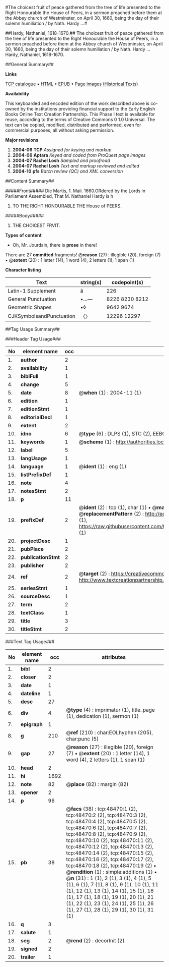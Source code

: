 #The choicest fruit of peace gathered from the tree of life presented to the Right Honourable the House of Peers, in a sermon preached before them at the Abbey church of Westminster, on April 30, 1660, being the day of their solemn humiliation / by Nath. Hardy ...#

##Hardy, Nathaniel, 1618-1670.##
The choicest fruit of peace gathered from the tree of life presented to the Right Honourable the House of Peers, in a sermon preached before them at the Abbey church of Westminster, on April 30, 1660, being the day of their solemn humiliation / by Nath. Hardy ...
Hardy, Nathaniel, 1618-1670.

##General Summary##

**Links**

[TCP catalogue](http://www.ota.ox.ac.uk/tcp/)  • 
[HTML](http://tei.it.ox.ac.uk/tcp/Texts-HTML/free/A45/A45545.html)  • 
[EPUB](http://tei.it.ox.ac.uk/tcp/Texts-EPUB/free/A45/A45545.epub) • 
[Page images (Historical Texts)](https://data.historicaltexts.jisc.ac.uk/view?pubId=eebo-11739141e&pageId=eebo-11739141e-48470-1)

**Availability**

This keyboarded and encoded edition of the
	       work described above is co-owned by the institutions
	       providing financial support to the Early English Books
	       Online Text Creation Partnership. This Phase I text is
	       available for reuse, according to the terms of Creative
	       Commons 0 1.0 Universal. The text can be copied,
	       modified, distributed and performed, even for
	       commercial purposes, all without asking permission.

**Major revisions**

1. __2004-06__ __TCP__ *Assigned for keying and markup*
1. __2004-06__ __Aptara__ *Keyed and coded from ProQuest page images*
1. __2004-07__ __Rachel Losh__ *Sampled and proofread*
1. __2004-07__ __Rachel Losh__ *Text and markup reviewed and edited*
1. __2004-10__ __pfs__ *Batch review (QC) and XML conversion*

##Content Summary##

#####Front#####
Die Martis, 1. Maii. 1660.ORdered by the Lords in Parliament
Assembled, That
M. Nathaniel Hardy is h
1. TO THE
RIGHT HONOURABLE
THE
House of PEERS.

#####Body#####

1. THE CHOICEST FRVIT.

**Types of content**

  * Oh, Mr. Jourdain, there is **prose** in there!

There are 27 **ommitted** fragments! 
 @__reason__ (27) : illegible (20), foreign (7)  •  @__extent__ (20) : 1 letter (14), 1 word (4), 2 letters (1), 1 span (1)

**Character listing**


|Text|string(s)|codepoint(s)|
|---|---|---|
|Latin-1 Supplement|â|226|
|General Punctuation|•…—|8226 8230 8212|
|Geometric Shapes|▪◊|9642 9674|
|CJKSymbolsandPunctuation|〈〉|12296 12297|

##Tag Usage Summary##

###Header Tag Usage###

|No|element name|occ|attributes|
|---|---|---|---|
|1.|__author__|2||
|2.|__availability__|1||
|3.|__biblFull__|1||
|4.|__change__|5||
|5.|__date__|8| @__when__ (1) : 2004-11 (1)|
|6.|__edition__|1||
|7.|__editionStmt__|1||
|8.|__editorialDecl__|1||
|9.|__extent__|2||
|10.|__idno__|6| @__type__ (6) : DLPS (1), STC (2), EEBO-CITATION (1), OCLC (1), VID (1)|
|11.|__keywords__|1| @__scheme__ (1) : http://authorities.loc.gov/ (1)|
|12.|__label__|5||
|13.|__langUsage__|1||
|14.|__language__|1| @__ident__ (1) : eng (1)|
|15.|__listPrefixDef__|1||
|16.|__note__|4||
|17.|__notesStmt__|2||
|18.|__p__|11||
|19.|__prefixDef__|2| @__ident__ (2) : tcp (1), char (1)  •  @__matchPattern__ (2) : ([0-9\-]+):([0-9IVX]+) (1), (.+) (1)  •  @__replacementPattern__ (2) : http://eebo.chadwyck.com/downloadtiff?vid=$1&page=$2 (1), https://raw.githubusercontent.com/textcreationpartnership/Texts/master/tcpchars.xml#$1 (1)|
|20.|__projectDesc__|1||
|21.|__pubPlace__|2||
|22.|__publicationStmt__|2||
|23.|__publisher__|2||
|24.|__ref__|2| @__target__ (2) : https://creativecommons.org/publicdomain/zero/1.0/ (1), http://www.textcreationpartnership.org/docs/. (1)|
|25.|__seriesStmt__|1||
|26.|__sourceDesc__|1||
|27.|__term__|2||
|28.|__textClass__|1||
|29.|__title__|3||
|30.|__titleStmt__|2||


###Text Tag Usage###

|No|element name|occ|attributes|
|---|---|---|---|
|1.|__bibl__|2||
|2.|__closer__|2||
|3.|__date__|1||
|4.|__dateline__|1||
|5.|__desc__|27||
|6.|__div__|4| @__type__ (4) : imprimatur (1), title_page (1), dedication (1), sermon (1)|
|7.|__epigraph__|1||
|8.|__g__|210| @__ref__ (210) : char:EOLhyphen (205), char:punc (5)|
|9.|__gap__|27| @__reason__ (27) : illegible (20), foreign (7)  •  @__extent__ (20) : 1 letter (14), 1 word (4), 2 letters (1), 1 span (1)|
|10.|__head__|2||
|11.|__hi__|1692||
|12.|__note__|82| @__place__ (82) : margin (82)|
|13.|__opener__|2||
|14.|__p__|96||
|15.|__pb__|38| @__facs__ (38) : tcp:48470:1 (2), tcp:48470:2 (2), tcp:48470:3 (2), tcp:48470:4 (2), tcp:48470:5 (2), tcp:48470:6 (2), tcp:48470:7 (2), tcp:48470:8 (2), tcp:48470:9 (2), tcp:48470:10 (2), tcp:48470:11 (2), tcp:48470:12 (2), tcp:48470:13 (2), tcp:48470:14 (2), tcp:48470:15 (2), tcp:48470:16 (2), tcp:48470:17 (2), tcp:48470:18 (2), tcp:48470:19 (2)  •  @__rendition__ (1) : simple:additions (1)  •  @__n__ (31) : 1 (1), 2 (1), 3 (1), 4 (1), 5 (1), 6 (1), 7 (1), 8 (1), 9 (1), 10 (1), 11 (1), 12 (1), 13 (1), 14 (1), 15 (1), 16 (1), 17 (1), 18 (1), 19 (1), 20 (1), 21 (1), 22 (1), 23 (1), 24 (1), 25 (1), 26 (1), 27 (1), 28 (1), 29 (1), 30 (1), 31 (1)|
|16.|__q__|3||
|17.|__salute__|1||
|18.|__seg__|2| @__rend__ (2) : decorInit (2)|
|19.|__signed__|2||
|20.|__trailer__|1||
